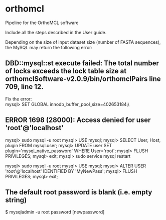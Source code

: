 # orthomcl
Pipeline for the OrthoMCL software

Include all the steps described in the User guide.

Depending on the size of input dataset size (number of FASTA sequences), the MySQL may return the following error:

## DBD::mysql::st execute failed: The total number of locks exceeds the lock table size at orthomclSoftware-v2.0.9/bin/orthomclPairs line 709, <F> line 12.

Fix the error:\
mysql> SET GLOBAL innodb_buffer_pool_size=402653184;\


## ERROR 1698 (28000): Access denied for user 'root'@'localhost'

mysql> sudo mysql -u root
mysql> USE mysql;
mysql> SELECT User, Host, plugin FROM mysql.user;
mysql> UPDATE user SET plugin='mysql_native_password' WHERE User='root';
mysql> FLUSH PRIVILEGES;
mysql> exit;
mysql> sudo service mysql restart

mysql> sudo mysql -u root
mysql> USE mysql;
mysql> ALTER USER 'root'@'localhost' IDENTIFIED BY 'MyNewPass';
mysql> FLUSH PRIVILEGES;
mysql> exit;


## The default root password is blank (i.e. empty string) 

$ mysqladmin -u root password [newpassword]
